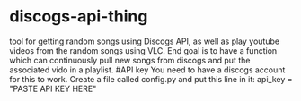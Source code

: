 # discogs-api-thing
tool for getting random songs using Discogs API, as well as play youtube videos from the random songs using VLC.
End goal is to have a function which can continuously pull new songs from discogs and put the associated vido in a playlist.
#API key
You need to have a discogs account for this to work. Create a file called config.py and put this line in it: api_key = "PASTE API KEY HERE"

